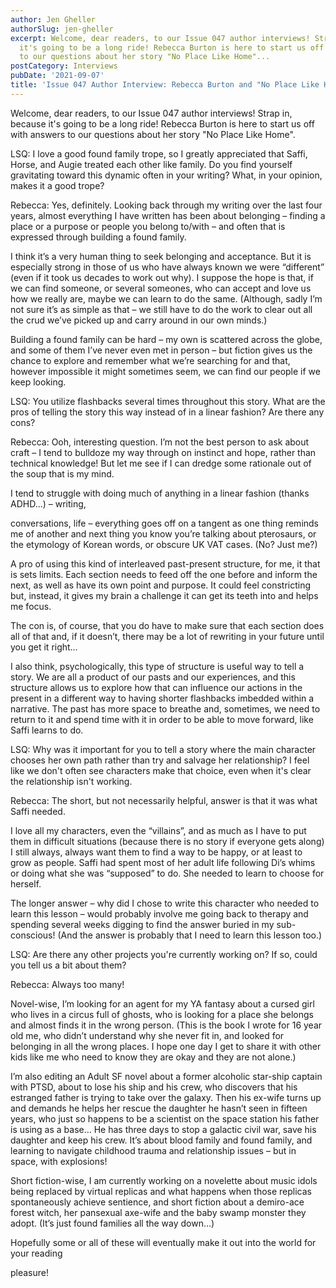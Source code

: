 ```yaml
---
author: Jen Gheller
authorSlug: jen-gheller
excerpt: Welcome, dear readers, to our Issue 047 author interviews! Strap in, because
  it's going to be a long ride! Rebecca Burton is here to start us off with answers
  to our questions about her story "No Place Like Home"...
postCategory: Interviews
pubDate: '2021-09-07'
title: 'Issue 047 Author Interview: Rebecca Burton and "No Place Like Home"'
---
```

Welcome, dear readers, to our Issue 047 author interviews! Strap in, because it's going to be a long ride! Rebecca Burton is here to start us off with answers to our questions about her story "No Place Like Home".

LSQ: I love a good found family trope, so I greatly appreciated that Saffi, Horse, and Augie treated each other like family. Do you find yourself gravitating toward this dynamic often in your writing? What, in your opinion, makes it a good trope?

Rebecca: Yes, definitely. Looking back through my writing over the last four years, almost everything I have written has been about belonging – finding a place or a purpose or people you belong to/with – and often that is expressed through building a found family.

I think it’s a very human thing to seek belonging and acceptance. But it is especially strong in those of us who have always known we were “different” (even if it took us decades to work out why). I suppose the hope is that, if we can find someone, or several someones, who can accept and love us how we really are, maybe we can learn to do the same. (Although, sadly I’m not sure it’s as simple as that – we still have to do the work to clear out all the crud we’ve picked up and carry around in our own minds.)

Building a found family can be hard – my own is scattered across the globe, and some of them I’ve never even met in person – but fiction gives us the chance to explore and remember what we’re searching for and that, however impossible it might sometimes seem, we can find our people if we keep looking.

LSQ: You utilize flashbacks several times throughout this story. What are the pros of telling the story this way instead of in a linear fashion? Are there any cons?

Rebecca: Ooh, interesting question. I’m not the best person to ask about craft – I tend to bulldoze my way through on instinct and hope, rather than technical knowledge! But let me see if I can dredge some rationale out of the soup that is my mind.

I tend to struggle with doing much of anything in a linear fashion (thanks ADHD…) – writing,

conversations, life – everything goes off on a tangent as one thing reminds me of another and next thing you know you’re talking about pterosaurs, or the etymology of Korean words, or obscure UK VAT cases. (No? Just me?)

A pro of using this kind of interleaved past-present structure, for me, it that is sets limits. Each section needs to feed off the one before and inform the next, as well as have its own point and purpose. It could feel constricting but, instead, it gives my brain a challenge it can get its teeth into and helps me focus.

The con is, of course, that you do have to make sure that each section does all of that and, if it doesn’t, there may be a lot of rewriting in your future until you get it right…

I also think, psychologically, this type of structure is useful way to tell a story. We are all a product of our pasts and our experiences, and this structure allows us to explore how that can influence our actions in the present in a different way to having shorter flashbacks imbedded within a narrative. The past has more space to breathe and, sometimes, we need to return to it and spend time with it in order to be able to move forward, like Saffi learns to do.

LSQ: Why was it important for you to tell a story where the main character chooses her own path rather than try and salvage her relationship? I feel like we don't often see characters make that choice, even when it's clear the relationship isn't working.

Rebecca: The short, but not necessarily helpful, answer is that it was what Saffi needed.

I love all my characters, even the “villains”, and as much as I have to put them in difficult situations (because there is no story if everyone gets along) I still always, always want them to find a way to be happy, or at least to grow as people. Saffi had spent most of her adult life following Di’s whims or doing what she was “supposed” to do. She needed to learn to choose for herself.

The longer answer – why did I chose to write this character who needed to learn this lesson – would probably involve me going back to therapy and spending several weeks digging to find the answer buried in my sub-conscious! (And the answer is probably that I need to learn this lesson too.)

LSQ: Are there any other projects you're currently working on? If so, could you tell us a bit about them?

Rebecca: Always too many!

Novel-wise, I’m looking for an agent for my YA fantasy about a cursed girl who lives in a circus full of ghosts, who is looking for a place she belongs and almost finds it in the wrong person. (This is the book I wrote for 16 year old me, who didn’t understand why she never fit in, and looked for belonging in all the wrong places. I hope one day I get to share it with other kids like me who need to know they are okay and they are not alone.)

I’m also editing an Adult SF novel about a former alcoholic star-ship captain with PTSD, about to lose his ship and his crew, who discovers that his estranged father is trying to take over the galaxy. Then his ex-wife turns up and demands he helps her rescue the daughter he hasn’t seen in fifteen years, who just so happens to be a scientist on the space station his father is using as a base… He has three days to stop a galactic civil war, save his daughter and keep his crew. It’s about blood family and found family, and learning to navigate childhood trauma and relationship issues – but in space, with explosions!

Short fiction-wise, I am currently working on a novelette about music idols being replaced by virtual replicas and what happens when those replicas spontaneously achieve sentience, and short fiction about a demiro-ace forest witch, her pansexual axe-wife and the baby swamp monster they adopt. (It’s just found families all the way down…)

Hopefully some or all of these will eventually make it out into the world for your reading

pleasure!